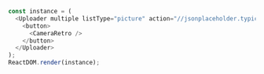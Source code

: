 <!--start-code-->

```js
const instance = (
  <Uploader multiple listType="picture" action="//jsonplaceholder.typicode.com/posts/">
    <button>
      <CameraRetro />
    </button>
  </Uploader>
);
ReactDOM.render(instance);
```

<!--end-code-->
